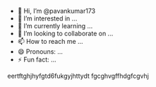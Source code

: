 - 👋 Hi, I’m @pavankumar173
- 👀 I’m interested in ...
- 🌱 I’m currently learning ...
- 💞️ I’m looking to collaborate on ...
- 📫 How to reach me ...
- 😄 Pronouns: ...
- ⚡ Fun fact: ...

<!---
pavankumar173/pavankumar173 is a ✨ special ✨ repository because its `README.md` (this file) appears on your GitHub profile.
You can click the Preview link to take a look at your changes.
--->
eertftghjhyfgtd6fukgyjhttydt
fgcghvgffhdgfcgvhj
